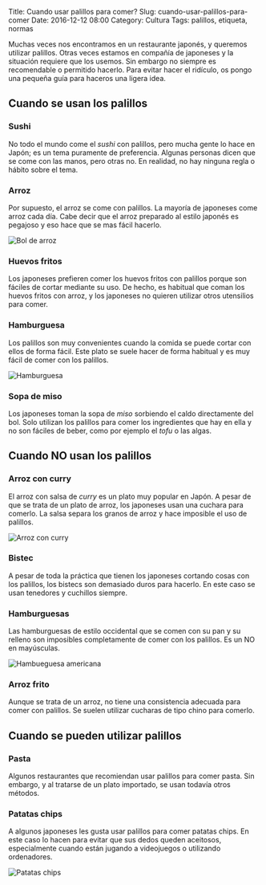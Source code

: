 Title: Cuando usar palillos para comer?
Slug: cuando-usar-palillos-para-comer
Date: 2016-12-12 08:00
Category: Cultura
Tags: palillos, etiqueta, normas



Muchas veces nos encontramos en un restaurante japonés, y queremos utilizar palillos. Otras veces estamos en compañía de japoneses y la situación requiere que los usemos. Sin embargo no siempre es recomendable o permitido hacerlo. Para evitar hacer el ridículo, os pongo una pequeña guía para haceros una ligera idea.

## Cuando se usan los palillos

### Sushi

No todo el mundo come el *sushi* con palillos, pero mucha gente lo hace en Japón; es un tema puramente de preferencia. Algunas personas dicen que se come con las manos, pero otras no. En realidad, no hay ninguna regla o hábito sobre el tema.

### Arroz

Por supuesto, el arroz se come con palillos. La mayoría de japoneses come arroz cada día. Cabe decir que el arroz preparado al estilo japonés es pegajoso y eso hace que se mas fácil hacerlo.

![Bol de arroz]({filename}/images/uso_palillos_arroz.jpg)

### Huevos fritos

Los japoneses prefieren comer los huevos fritos con palillos porque son fáciles de cortar mediante su uso. De hecho, es habitual que coman los huevos fritos con arroz, y los japoneses no quieren utilizar otros utensilios para comer.

### Hamburguesa

Los palillos son muy convenientes cuando la comida se puede cortar con ellos de forma fácil. Este plato se suele hacer de forma habitual y es muy fácil de comer con los palillos.

![Hamburguesa]({filename}/images/uso_palillos_hamburguesa.jpg)

### Sopa de miso

Los japoneses toman la sopa de *miso* sorbiendo el caldo directamente del bol. Solo utilizan los palillos para comer los ingredientes que hay en ella y no son fáciles de beber, como por ejemplo el *tofu* o las algas.

## Cuando NO usan los palillos

### Arroz con curry

El arroz con salsa de *curry* es un plato muy popular en Japón. A pesar de que se trata de un plato de arroz, los japoneses usan una cuchara para comerlo. La salsa separa los granos de arroz y hace imposible el uso de palillos.

![Arroz con curry]({filename}/images/uso_palillos_curry.jpg)

### Bistec

A pesar de toda la práctica que tienen los japoneses cortando cosas con los palillos, los bistecs son demasiado duros para hacerlo. En este caso se usan tenedores y cuchillos siempre.

### Hamburguesas

Las hamburguesas de estilo occidental que se comen con su pan y su relleno son imposibles completamente de comer con los palillos. Es un NO en mayúsculas.

![Hambueguesa americana]({filename}/images/uso_palillos_hamburguesa_americana.jpg)

### Arroz frito

Aunque se trata de un arroz, no tiene una consistencia adecuada para comer con palillos. Se suelen utilizar cucharas de tipo chino para comerlo.

## Cuando se pueden utilizar palillos

### Pasta

Algunos restaurantes que recomiendan usar palillos para comer pasta. Sin embargo, y al tratarse de un plato importado, se usan todavía otros métodos.

### Patatas chips

A algunos japoneses les gusta usar palillos para comer patatas chips. En este caso lo hacen para evitar que sus dedos queden aceitosos, especialmente cuando están jugando a videojuegos o utilizando ordenadores.

![Patatas chips]({filename}/images/uso_palillos_patatas_chips.jpg)
